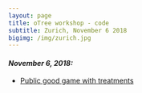 ```yaml
---
layout: page
title: oTree workshop - code
subtitle: Zurich, November 6 2018
bigimg: /img/zurich.jpg
---
```



#### _November 6, 2018:_


* [Public good game with treatments](/teaching/zurich_2018/zurich_nov_6_2018_otree_workshop.pdf)
